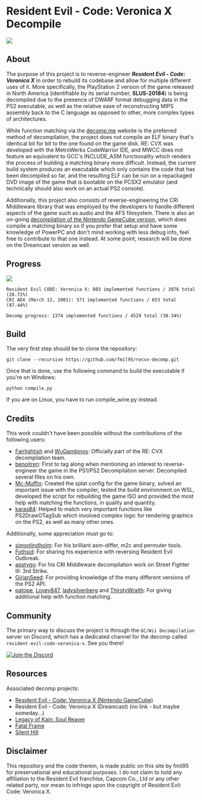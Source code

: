 # Resident Evil - Code: Veronica X Decompile

<img src="https://i.imgur.com/3Fl2QNQ.png"/> 

## About

The purpose of this project is to reverse-engineer ***Resident Evil - Code: Veronica X*** in order to rebuild its codebase and allow for multiple different uses of it. More specifically, the PlayStation 2 version of the game released in North America (identifiable by its serial number, **SLUS-20184**) is being decompiled due to the presence of DWARF format debugging data in the PS2 executable, as well as the relative ease of reconstructing MIPS assembly back to the C language as opposed to other, more complex types of architectures. 

While function matching via the [decomp.me](https://decomp.me/preset/145) website is the preferred method of decompilation, the project does not compile an ELF binary that's identical bit for bit to the one found on the game disk. RE: CVX was developed with the MetroWerks CodeWarrior IDE, and MWCC does not feature an equivalent to GCC's INCLUDE_ASM functionality which renders the process of building a matching binary more difficult. Instead, the current build system produces an executable which only contains the code that has been decompiled so far, and the resulting ELF can be run on a repackaged DVD image of the game that is bootable on the PCSX2 emulator (and technically should also work on an actual PS2 console).

Additionally, this project also consists of reverse-engineering the CRI Middleware library that was employed by the developers to handle different aspects of the game such as audio and the AFS filesystem. There is also an on-going [decompilation of the Nintendo GameCube version](https://github.com/fmil95/recvx-gc-decomp), which does compile a matching binary so if you prefer that setup and have some knowledge of PowerPC and don't mind working with less debug info, feel free to contribute to that one instead. At some point, research will be done on the Dreamcast version as well. 

## Progress 

<img src="https://i.imgur.com/qiMejZz.png"/>

<!-- PROGRESS-START -->
```
Resident Evil CODE: Veronica X: 803 implemented functions / 3876 total (20.72%)
CRI ADX (March 13, 2001): 571 implemented functions / 653 total (87.44%)

Decomp progress: 1374 implemented functions / 4529 total (30.34%)
```
<!-- PROGRESS-END -->

## Build

The very first step should be to clone the repository: 
```
git clone --recursive https://github.com/fmil95/recvx-decomp.git
```

Once that is done, use the following command to build the executable if you're on Windows:
```
python compile.py
```

If you are on Linux, you have to run compile_wine.py instead.

## Credits

This work couldn't have been possible without the contributions of the following users:

* [Fairlightish](https://github.com/Fairlightish) and [WuGambinos](https://github.com/WuGambinos): Officially part of the RE: CVX decompilation team. 
* [benoitren](https://git.sr.ht/~benoitren): First to tag along when mentioning an interest to reverse-engineer the game in the PS1/PS2 Decompilation server. Decompiled several files on his own.
* [Mc-Muffin](https://github.com/Mc-Muffin): Created the splat config for the game binary, solved an important issue with the compiler, tested the build environment on WSL, developed the script for rebuilding the game ISO and provided the most help with matching the functions, in quality and quantity.   
* [karas84](https://github.com/karas84): Helped to match very important functions like PS2DrawOTagSub which involved complex logic for rendering graphics on the PS2, as well as many other ones.

Additionally, some appreciation must go to:

* [simonlindholm](https://github.com/simonlindholm): For his brilliant asm-differ, m2c and permuter tools.
* [Fothsid](https://github.com/Fothsid): For sharing his experience with reversing Resident Evil Outbreak.
* [apstygo](https://github.com/apstygo): For his CRI Middleware decompilation work on Street Fighter III: 3rd Strike. 
* [GirianSeed](https://github.com/GirianSeed): For providing knowledge of the many different versions of the PS2 API.
* [patope](https://github.com/patope), [Lovey847](https://github.com/Lovey847), [ladysilverberg](https://github.com/ladysilverberg) and [ThirstyWraith](https://github.com/ThirstyWraith): For giving additional help with function matching.

## Community

The primary way to discuss the project is through the `GC/Wii Decompilation` server on Discord, which has a dedicated channel for the decomp called `resident-evil-code-veronica-x`. See you there!

[![Join the Discord](https://dcbadge.limes.pink/api/server/https://discord.gg/hKx3FJJgrV)](https://discord.gg/https://discord.gg/hKx3FJJgrV)

## Resources

Associated decomp projects:
- [Resident Evil - Code: Veronica X (Nintendo GameCube)](https://github.com/fmil95/recvx-gc-decomp)
- Resident Evil - Code: Veronica X (Dreamcast) (no link - but maybe someday...) 
- [Legacy of Kain: Soul Reaver](https://github.com/fmil95/soul-re)
- [Fatal Frame](https://github.com/Mikompilation/Himuro)
- [Silent Hill](https://github.com/Vatuu/silent-hill-decomp)

## Disclaimer

This repository and the code therein, is made public on this site by fmil95 for preservational and educational purposes. I do not claim to hold any affiliation to the Resident Evil franchise, Capcom Co., Ltd or any other related party, nor mean to infringe upon the copyright of Resident Evil: Code: Veronica X.
